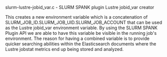 slurm-lustre-jobid_var.c - SLURM SPANK plugin Lustre jobid_var creator

This creates a new environment variable which is a concatenation of 
SLURM_JOB_ID.SLURM_JOB_UID.SLURM_JOB_ACCOUNT that can be used as the Lustre
jobid_var environment variable. By using the SLURM SPANK Plugin API we are 
able to have this variable be visible in the running job's environment.
The reason for having a combined variable is to provide quicker searching
abilities within the Elasticsearch documents where the Lustre jobstat metrics
end up being stored and analyzed.
